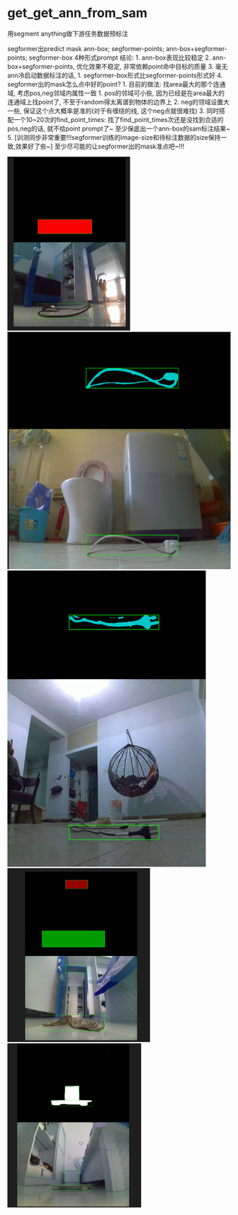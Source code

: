 # get_get_ann_from_sam
用segment anything做下游任务数据预标注


segformer出predict mask 
ann-box; segformer-points; ann-box+segformer-points; segformer-box 4种形式prompt
结论: 
    1. ann-box表现比较稳定
    2. ann-box+segformer-points, 优化效果不稳定, 非常依赖point命中目标的质量 
    3. 毫无ann冷启动数据标注的话, 
        1. segformer-box形式比segformer-points形式好
    4. segformer出的mask怎么点中好的point?
        1. 目前的做法: 找area最大的那个连通域, 考虑pos,neg邻域内属性一致
            1. pos的邻域可小些, 因为已经是在area最大的连通域上找point了, 不至于random得太离谱到物体的边界上
            2. neg的领域设置大一些, 保证这个点大概率是准的(对于有缠绕的线, 这个neg点就很难找)
            3. 同时搭配一个10~20次的find_point_times: 找了find_point_times次还是没找到合适的pos,neg的话, 就不给point prompt了~  至少保底出一个ann-box的sam标注结果~ 
    5. [训测同步非常重要!!!segformer训练的image-size和待标注数据的size保持一致,效果好了些~]
        至少尽可能的让segformer出的mask准点吧~!!!

![1](1.PNG)  
![2](2.PNG)
![3](3.PNG)
![4](4.PNG)
![5](5.PNG) 